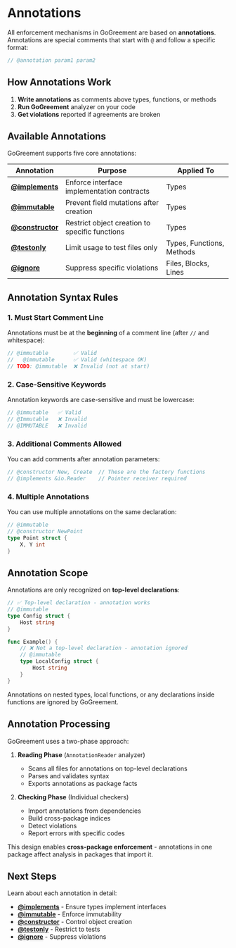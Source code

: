 # Annotations

All enforcement mechanisms in GoGreement are based on **annotations**. Annotations are special comments that start with `@` and follow a specific format:

```go
// @annotation param1 param2
```

## How Annotations Work

1. **Write annotations** as comments above types, functions, or methods
2. **Run GoGreement** analyzer on your code
3. **Get violations** reported if agreements are broken

## Available Annotations

GoGreement supports five core annotations:

| Annotation | Purpose | Applied To |
|------------|---------|-----------|
| **[@implements](02_01_implements.md)** | Enforce interface implementation contracts | Types |
| **[@immutable](02_02_immutable.md)** | Prevent field mutations after creation | Types |
| **[@constructor](02_03_constructor.md)** | Restrict object creation to specific functions | Types |
| **[@testonly](02_04_testonly.md)** | Limit usage to test files only | Types, Functions, Methods |
| **[@ignore](02_06_ignore.md)** | Suppress specific violations | Files, Blocks, Lines |

## Annotation Syntax Rules

### 1. Must Start Comment Line

Annotations must be at the **beginning** of a comment line (after `//` and whitespace):

```go
// @immutable        ✅ Valid
//   @immutable      ✅ Valid (whitespace OK)
// TODO: @immutable  ❌ Invalid (not at start)
```

### 2. Case-Sensitive Keywords

Annotation keywords are case-sensitive and must be lowercase:

```go
// @immutable   ✅ Valid
// @Immutable   ❌ Invalid
// @IMMUTABLE   ❌ Invalid
```

### 3. Additional Comments Allowed

You can add comments after annotation parameters:

```go
// @constructor New, Create  // These are the factory functions
// @implements &io.Reader    // Pointer receiver required
```

### 4. Multiple Annotations

You can use multiple annotations on the same declaration:

```go
// @immutable
// @constructor NewPoint
type Point struct {
    X, Y int
}
```

## Annotation Scope

Annotations are only recognized on **top-level declarations**:

```go
// ✅ Top-level declaration - annotation works
// @immutable
type Config struct {
    Host string
}

func Example() {
    // ❌ Not a top-level declaration - annotation ignored
    // @immutable
    type LocalConfig struct {
        Host string
    }
}
```

Annotations on nested types, local functions, or any declarations inside functions are ignored by GoGreement.

## Annotation Processing

GoGreement uses a two-phase approach:

1. **Reading Phase** (`AnnotationReader` analyzer)
   - Scans all files for annotations on top-level declarations
   - Parses and validates syntax
   - Exports annotations as package facts

2. **Checking Phase** (Individual checkers)
   - Import annotations from dependencies
   - Build cross-package indices
   - Detect violations
   - Report errors with specific codes

This design enables **cross-package enforcement** - annotations in one package affect analysis in packages that import it.

## Next Steps

Learn about each annotation in detail:

- **[@implements](02_01_implements.md)** - Ensure types implement interfaces
- **[@immutable](02_02_immutable.md)** - Enforce immutability
- **[@constructor](02_03_constructor.md)** - Control object creation
- **[@testonly](02_04_testonly.md)** - Restrict to tests
- **[@ignore](02_06_ignore.md)** - Suppress violations